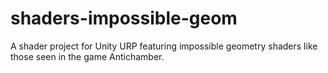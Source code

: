 # shaders-impossible-geom
A shader project for Unity URP featuring impossible geometry shaders like those seen in the game Antichamber.
